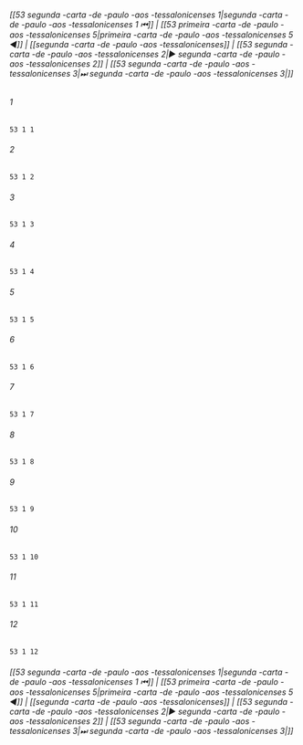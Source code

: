 
###### [[53 segunda -carta -de -paulo -aos -tessalonicenses 1|segunda -carta -de -paulo -aos -tessalonicenses 1 ⏮]] | [[53 primeira -carta -de -paulo -aos -tessalonicenses 5|primeira -carta -de -paulo -aos -tessalonicenses 5 ◀]] | [[segunda -carta -de -paulo -aos -tessalonicenses]] | [[53 segunda -carta -de -paulo -aos -tessalonicenses 2|▶ segunda -carta -de -paulo -aos -tessalonicenses 2]] | [[53 segunda -carta -de -paulo -aos -tessalonicenses 3|⏭ segunda -carta -de -paulo -aos -tessalonicenses 3|]]

###### 1
``` verse
53 1 1 
```
###### 2
``` verse
53 1 2 
```
###### 3
``` verse
53 1 3 
```
###### 4
``` verse
53 1 4 
```
###### 5
``` verse
53 1 5 
```
###### 6
``` verse
53 1 6 
```
###### 7
``` verse
53 1 7 
```
###### 8
``` verse
53 1 8 
```
###### 9
``` verse
53 1 9 
```
###### 10
``` verse
53 1 10 
```
###### 11
``` verse
53 1 11 
```
###### 12
``` verse
53 1 12 
```

###### [[53 segunda -carta -de -paulo -aos -tessalonicenses 1|segunda -carta -de -paulo -aos -tessalonicenses 1 ⏮]] | [[53 primeira -carta -de -paulo -aos -tessalonicenses 5|primeira -carta -de -paulo -aos -tessalonicenses 5 ◀]] | [[segunda -carta -de -paulo -aos -tessalonicenses]] | [[53 segunda -carta -de -paulo -aos -tessalonicenses 2|▶ segunda -carta -de -paulo -aos -tessalonicenses 2]] | [[53 segunda -carta -de -paulo -aos -tessalonicenses 3|⏭ segunda -carta -de -paulo -aos -tessalonicenses 3|]]

